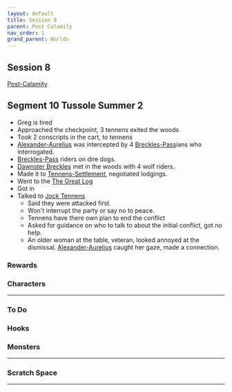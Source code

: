```yaml
---
layout: default
title: Session 8
parent: Post Calamity
nav_order: 1
grand_parent: Worlds
---
```

## Session 8
[Post-Calamity](Post-Calamity)
## Segment 10 Tussole Summer 2
* Greg is tired
* Approached the checkpoint, 3 tennens exited the woods
* Took 2 conscripts in the cart, to tennens
* [Alexander-Aurelius](Alexander-Aurelius) was intercepted by 4 [Breckles-Pass](Breckles-Pass)ians who interrogated.
* [Breckles-Pass](Breckles-Pass) riders on dire dogs.
* [Dawnster Breckles](Breckles-Pass#Dawnster%20Breckles) met in the woods with 4 wolf riders.
* Made it to [Tennens-Settlement](Tennens-Settlement), negotiated lodgings.
* Went to the [The Great Log](Tennens-Settlement#The%20Great%20Log)
* Got in
* Talked to [Jock Tennens](Tennens-Settlement#Jock%20Tennens)
	* Said they were attacked first.
	* Won't interrupt the party or say no to peace.
	* Tennens have there own plan to end the conflict
	* Asked for guidance on who to talk to about the initial conflict, got no help.
	* An older woman at the table, veteran, looked annoyed at the dismissal. [Alexander-Aurelius](Alexander-Aurelius) caught her gaze, made a connection.





### Rewards



### Characters
 ---

### To Do


### Hooks


### Monsters




---

### Scratch Space





---